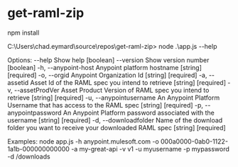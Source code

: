 # get-raml-zip

npm install

C:\Users\chad.eymard\source\repos\get-raml-zip> node .\app.js --help

Options:
      --help              Show help                                    [boolean]
      --version           Show version number                          [boolean]
  -h, --anypoint-host     Anypoint platform hostname         [string] [required]
  -o, --orgid             Anypoint Organization Id           [string] [required]
  -a, --assetid           Asset Id of the RAML spec you intend to retrieve
                                                             [string] [required]
  -v, --assetProdVer      Asset Product Version of RAML spec you intend to
                          retrieve                           [string] [required]
  -u, --anypointusername  An Anypoint Platform Username that has access to the
                          RAML spec                          [string] [required]
  -p, --anypointpassword  An Anypoint Platform password associated with the
                          username                           [string] [required]
  -d, --downloadfolder    Name of the download folder you want to receive your
                          downloaded RAML spec               [string] [required]

Examples:
  node app.js -h anypoint.mulesoft.com -o 000a0000-0ab0-1122-1a1b-000000000000
  -a my-great-api -v v1 -u myusername -p mypassword -d /downloads